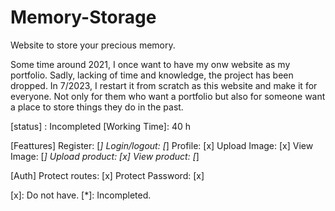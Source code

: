 # Memory-Storage
Website to store your precious memory.

Some time around 2021, I once want to have my onw website as my portfolio.
Sadly, lacking of time and knowledge, the project has been dropped.
In 7/2023, I restart it from scratch as this website and make it for everyone. Not only for them who want a portfolio but also for someone want a place to store things they do in the past.

[status] : Incompleted
[Working Time]: 40 h

[Feattures]
    Register: [*]
    Login/logout: [*]
    Profile: [x]
    Upload Image: [x]
    View Image: [*]
    Upload product: [x]
    View product: [*]

[Auth]
    Protect routes: [x]
    Protect Password: [x]

[x]: Do not have.
[*]: Incompleted.
